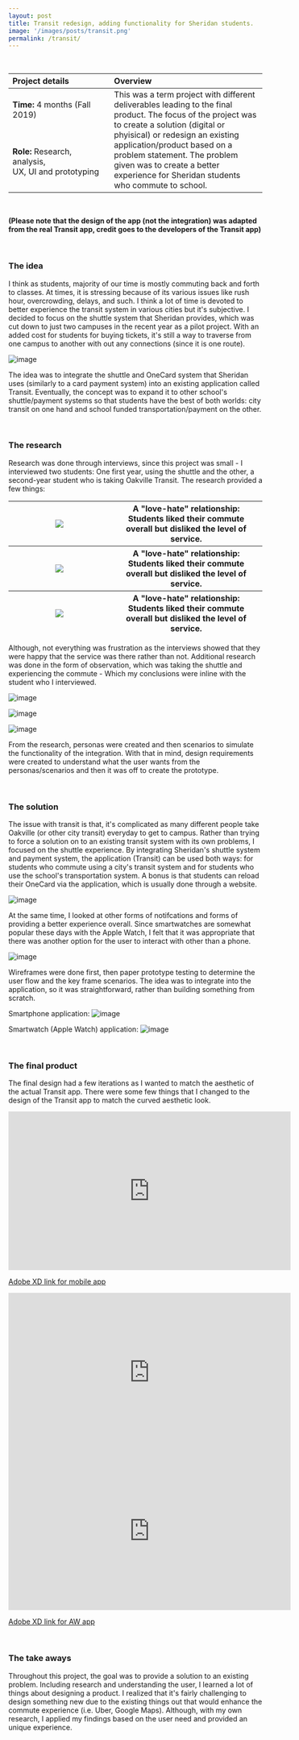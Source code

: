 ```yaml
---
layout: post
title: Transit redesign, adding functionality for Sheridan students.
image: '/images/posts/transit.png'
permalink: /transit/
---
```


<br>

<table>
<colgroup>
<col width="40%" />
<col width="60%" />
</colgroup>
<thead>
<tr align="left">
<th>Project details</th>
<th>Overview</th>
</tr>
</thead>
<tbody>
<tr>
<td markdown="span"><b>Time:</b> 4 months (Fall 2019)</td>
<td rowspan="2">This was a term project with different deliverables leading to the final product. The focus of the project was to create a solution (digital or phyisical) or redesign an existing application/product based on a problem statement. The problem given was to create a better experience for Sheridan students who commute to school.</td>
</tr>
<tr>
<td markdown="span"><b>Role:</b> Research, analysis, <br>UX, UI and prototyping</td>
</tr>
</tbody>
</table>

<br>

<b>(Please note that the design of the app (not the integration) was adapted from the real Transit app, credit goes to the developers of the Transit app)</b>

<br>

### The idea

I think as students, majority of our time is mostly commuting back and forth to classes. At times, it is stressing because of its various issues like rush hour, overcrowding, delays, and such. I think a lot of time is devoted to better experience the transit system in various cities but it's subjective. I decided to focus on the shuttle system that Sheridan provides, which was cut down to just two campuses in the recent year as a pilot project. With an added cost for students for buying tickets, it's still a way to traverse from one campus to another with out any connections (since it is one route).

![image](/images/posts/transit1.png)

The idea was to integrate the shuttle and OneCard system that Sheridan uses (similarly to a card payment system) into an existing application called Transit. Eventually, the concept was to expand it to other school's shuttle/payment systems so that students have the best of both worlds: city transit on one hand and school funded transportation/payment on the other.

<br>

### The research

Research was done through interviews, since this project was small - I interviewed two students: One first year, using the shuttle and the other, a second-year student who is taking Oakville Transit. The research provided a few things: 

<table>
<colgroup>
<col width="40%" />
<col width="60%" />
</colgroup>
<thead>
<th><img src="/images/posts/unhappy.png"></th>
<th>A "love-hate" relationship: Students liked their commute overall but disliked the level of service.</th>
</thead>
<thead>
<th><img src="/images/posts/heart.png"></th>
<th>A "love-hate" relationship: Students liked their commute overall but disliked the level of service.</th>
</thead>
<thead>
<th><img src="/images/posts/bus.png"></th>
<th>A "love-hate" relationship: Students liked their commute overall but disliked the level of service.</th>
</thead>
</table>




Although, not everything was frustration as the interviews showed that they were happy that the service was there rather than not. Additional research was done in the form of observation, which was taking the shuttle and experiencing the commute - Which my conclusions were inline with the student who I interviewed.

![image](/images/posts/transit2.png)

![image](/images/posts/transit3.png)

![image](/images/posts/transit4.png)

From the research, personas were created and then scenarios to simulate the functionality of the integration. With that in mind, design requirements were created to understand what the user wants from the personas/scenarios and then it was off to create the prototype.

<br>

### The solution

The issue with transit is that, it's complicated as many different people take Oakville (or other city transit) everyday to get to campus. Rather than trying to force a solution on to an existing transit system with its own problems, I focused on the shuttle experience. By integrating Sheridan's shuttle system and payment system, the application (Transit) can be used both ways: for students who commute using a city's transit system and for students who use the school's transportation system. A bonus is that students can reload their OneCard via the application, which is usually done through a website.

![image](/images/posts/transit5.png)

At the same time, I looked at other forms of notifcations and forms of providing a better experience overall. Since smartwatches are somewhat popular these days with the Apple Watch, I felt that it was appropriate that there was another option for the user to interact with other than a phone.

![image](/images/posts/transit6.png)
    
Wireframes were done first, then paper prototype testing to determine the user flow and the key frame scenarios. The idea was to integrate into the application, so it was straightforward, rather than building something from scratch.

Smartphone application:
![image](/images/posts/transit7.gif)

Smartwatch (Apple Watch) application:
![image](/images/posts/transit8.gif)

<br>

### The final product

The final design had a few iterations as I wanted to match the aesthetic of the actual Transit app. There were some few things that I changed to the design of the Transit app to match the curved aesthetic look.

<iframe width="560" height="315" src="https://www.youtube.com/embed/8HFv4kGCA1U" frameborder="0" allow="accelerometer; autoplay; encrypted-media; gyroscope; picture-in-picture" allowfullscreen></iframe>

<a href="https://xd.adobe.com/view/41d5c0b7-eda9-420f-4deb-c0afe5c24466-37e4/">Adobe XD link for mobile app</a>

<iframe width="560" height="315" src="https://www.youtube.com/embed/dK1qhvZQMOI" frameborder="0" allow="accelerometer; autoplay; encrypted-media; gyroscope; picture-in-picture" allowfullscreen></iframe>

<iframe width="560" height="315" src="https://www.youtube.com/embed/TwIIYmPU8ZA" frameborder="0" allow="accelerometer; autoplay; encrypted-media; gyroscope; picture-in-picture" allowfullscreen></iframe>

<a href="https://xd.adobe.com/view/53789c02-e1b8-40ae-5e5f-6407566c4d51-2549/">Adobe XD link for AW app</a>

<br>

### The take aways

Throughout this project, the goal was to provide a solution to an existing problem. Including research and understanding the user, I learned a lot of things about designing a product. I realized that it's fairly challenging to design something new due to the existing things out that would enhance the commute experience (i.e. Uber, Google Maps). Although, with my own research, I applied my findings based on the user need and provided an unique experience.

<br>
